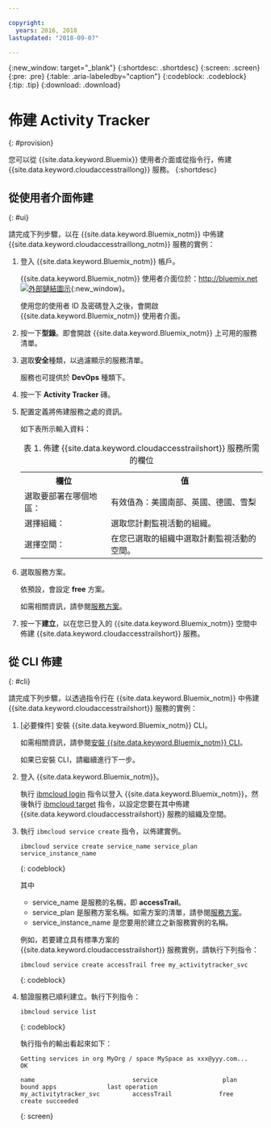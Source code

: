 ```yaml
---

copyright:
  years: 2016, 2018
lastupdated: "2018-09-07"

---
```


{:new_window: target="_blank"}
{:shortdesc: .shortdesc}
{:screen: .screen}
{:pre: .pre}
{:table: .aria-labeledby="caption"}
{:codeblock: .codeblock}
{:tip: .tip}
{:download: .download}



# 佈建 Activity Tracker
{: #provision}

您可以從 {{site.data.keyword.Bluemix}} 使用者介面或從指令行，佈建 {{site.data.keyword.cloudaccesstraillong}} 服務。
{:shortdesc}


## 從使用者介面佈建
{: #ui}

請完成下列步驟，以在 {{site.data.keyword.Bluemix_notm}} 中佈建 {{site.data.keyword.cloudaccesstraillong_notm}} 服務的實例：

1. 登入 {{site.data.keyword.Bluemix_notm}} 帳戶。

    {{site.data.keyword.Bluemix_notm}} 使用者介面位於：[http://bluemix.net ![外部鏈結圖示](../../../icons/launch-glyph.svg "外部鏈結圖示")](http://bluemix.net){:new_window}。
    
	使用您的使用者 ID 及密碼登入之後，會開啟 {{site.data.keyword.Bluemix_notm}} 使用者介面。

2. 按一下**型錄**。即會開啟 {{site.data.keyword.Bluemix_notm}} 上可用的服務清單。

3. 選取**安全**種類，以過濾顯示的服務清單。

    服務也可提供於 **DevOps** 種類下。

4. 按一下 **Activity Tracker** 磚。

5. 配置定義將佈建服務之處的資訊。 

    如下表所示輸入資料： 

    <table>
	  <caption>表 1. 佈建 {{site.data.keyword.cloudaccesstrailshort}} 服務所需的欄位</caption>
	  <tr>
	    <th>欄位</th>
		<th>值</th>
	  </tr>
	  <tr>
	    <td>選取要部署在哪個地區：</td>
		<td>有效值為：美國南部、英國、德國、雪梨</td>
	  </tr>
	  <tr>
	    <td>選擇組織：</td>
		<td>選取您計劃監視活動的組織。</td>
	  </tr>
	  <tr>
	    <td>選擇空間：</td>
		<td>在您已選取的組織中選取計劃監視活動的空間。</td>
	  </tr>
	</table>

6. 選取服務方案。 

    依預設，會設定 **free** 方案。

    如需相關資訊，請參閱[服務方案](/docs/services/cloud-activity-tracker/how-to/change_plan.html#change_plan)。
	
7. 按一下**建立**，以在您已登入的 {{site.data.keyword.Bluemix_notm}} 空間中佈建 {{site.data.keyword.cloudaccesstrailshort}} 服務。
  
 

## 從 CLI 佈建
{: #cli}

請完成下列步驟，以透過指令行在 {{site.data.keyword.Bluemix_notm}} 中佈建 {{site.data.keyword.cloudaccesstrailshort}} 服務的實例：

1. [必要條件] 安裝 {{site.data.keyword.Bluemix_notm}} CLI。

   如需相關資訊，請參閱[安裝 {{site.data.keyword.Bluemix_notm}} CLI](/docs/cli/reference/ibmcloud/download_cli.html#install_use)。
   
   如果已安裝 CLI，請繼續進行下一步。
    
2. 登入 {{site.data.keyword.Bluemix_notm}}。 

    執行 [ibmcloud login](/docs/cli/reference/ibmcloud/bx_cli.html#ibmcloud_login) 指令以登入 {{site.data.keyword.Bluemix_notm}}，然後執行 [ibmcloud target](/docs/cli/reference/ibmcloud/bx_cli.html#ibmcloud_target) 指令，以設定您要在其中佈建 {{site.data.keyword.cloudaccesstrailshort}} 服務的組織及空間。
	
3. 執行 `ibmcloud service create` 指令，以佈建實例。

    ```
	ibmcloud service create service_name service_plan service_instance_name
	```
	{: codeblock}
	
	其中
	
	* service_name 是服務的名稱，即 **accessTrail**。
	* service_plan 是服務方案名稱。如需方案的清單，請參閱[服務方案](/docs/services/cloud-activity-tracker/activity_tracker_ov.html#plan)。
	* service_instance_name 是您要用於建立之新服務實例的名稱。

	例如，若要建立具有標準方案的 {{site.data.keyword.cloudaccesstrailshort}} 服務實例，請執行下列指令：
	
	```
	ibmcloud service create accessTrail free my_activitytracker_svc
	```
	{: codeblock}
	
4. 驗證服務已順利建立。執行下列指令：

    ```	
	ibmcloud service list
	```
	{: codeblock}
	
	執行指令的輸出看起來如下：
	
	```
    Getting services in org MyOrg / space MySpace as xxx@yyy.com...
    OK
    
    name                           service                  plan                   bound apps              last operation
    my_activitytracker_svc         accessTrail             free                                            create succeeded
	```
	{: screen}

	




